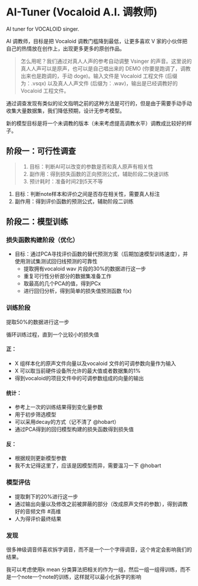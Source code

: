 # AI-Tuner (Vocaloid A.I. 调教师)

AI tuner for VOCALOID singer.

AI 调教师，目标是把 Vocaloid 调教门槛降到最低，让更多喜欢 V 家的小伙伴把自己的热情放在创作上，出现更多更多的原创作品。

> 怎么用呢？我们通过对真人人声的参考自动调整 Vsinger 的声音。这里说的真人人声可以是原声，也可以是自己唱出来的 DEMO (你要是跑调了，调教出来也是跑调的，手动 doge)。输入文件是 Vocaloid 工程文件 (后缀为：.vsqx) 以及真人人声文件 (后缀为：.wav)，输出是已经调教好的 Vocaloid 工程文件。

通过调查发现有类似的论文指明之前的这种方法是可行的，但是由于需要手动手动收集大量数据集，我们降低预期，设计无参考模型。

新的模型目标是将一个未调教的版本（未来考虑提高调教水平）调教成比较好的样子。

## 阶段一：可行性调查

> 1. 目标：判断AI可以改变的参数是否和真人原声有相关性
> 2. 副作用：得到损失函数的正向预测公式，辅助阶段二快速训练
> 3. 预计耗时：准备时间2到5天不等

1. 目标：判断note样本和评价之间是否存在相关性，需要真人标注
2. 副作用：得到评价函数的预测公式，辅助阶段二训练

## 阶段二：模型训练

### 损失函数构建阶段（优化）

- 目标：通过PCA寻找评价函数的替代预测方案（后期加速模型训练速度），并使用测试集测试回归线预测的可靠性
  - 提取拥有vocaloid wav 片段的30%的数据进行这一步
  - 重复可行性分析部分的数据集准备工作
  - 取最高的几个PCA的值，得到PCx
  - 进行回归分析，得到简单的损失值预测函数 f(x)

### 训练阶段

提取50%的数据进行这一步

循环训练过程，直到一个比较小的损失值

#### 正：

- X 组样本化的原声文件向量以及vocaloid 文件的可调参数向量作为输入
- X 可以取当前硬件设备所允许的最大值或者数据集的1%
- 得到vocaloid的项目文件中的可调参数组成的向量的输出

#### 统计：

- 参考上一次的训练结果得到变化量参数
- 用于初步筛选模型
- 可以采用decay的方式（记不清了 @hobart）
- 通过PCA得到的回归模型构建的损失函数得到损失值

#### 反：

- 根据规则更新模型参数
- 我不太记得这里了，应该是因模型而异，需要温习一下 @hobart

### 模型评估

- 提取剩下的20%进行这一步
- 通过输出向量以及修改之前被屏蔽的部分（改成原声文件的参数），得到调教好的音频文件 #高维
- 人为得评价最终结果

### 发现

很多神级调音师喜欢拆字调音，而不是一个一个字得调音，这个肯定会影响我们的结果。

我可以考虑使用k mean 分类算法把相关的作为一组，然后一组一组得训练，而不是一个note一个note的训练，这样就可以最小化拆字的影响
